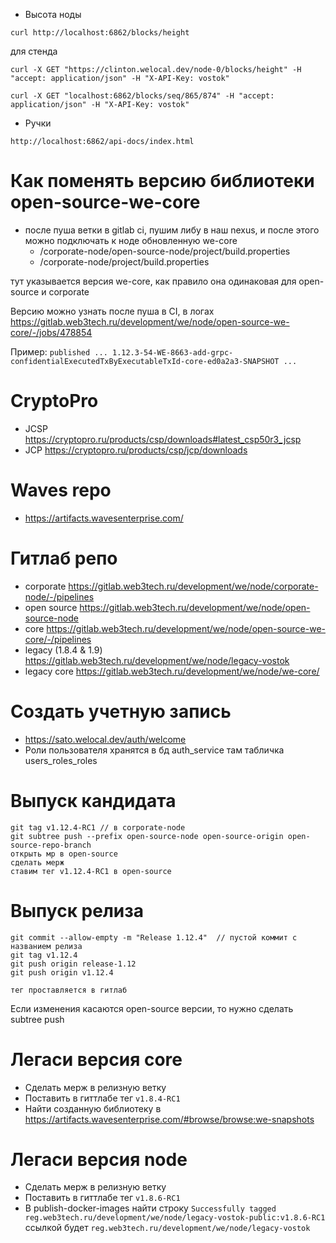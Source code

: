 
- Высота ноды
```
curl http://localhost:6862/blocks/height
```

для стенда
```
curl -X GET "https://clinton.welocal.dev/node-0/blocks/height" -H "accept: application/json" -H "X-API-Key: vostok"
```

```
curl -X GET "localhost:6862/blocks/seq/865/874" -H "accept: application/json" -H "X-API-Key: vostok"
```

- Ручки
```
http://localhost:6862/api-docs/index.html
```
# Как поменять версию библиотеки open-source-we-core

- после пуша ветки в gitlab ci, пушим либу в наш nexus, и после этого можно подключать к ноде обновленную we-core
	- /corporate-node/open-source-node/project/build.properties
	- /corporate-node/project/build.properties

тут указывается версия we-core, как правило она одинаковая для open-source и corporate

Версию можно узнать после пуша в CI, в логах
https://gitlab.web3tech.ru/development/we/node/open-source-we-core/-/jobs/478854

Пример: `published ... 1.12.3-54-WE-8663-add-grpc-confidentialExecutedTxByExecutableTxId-core-ed0a2a3-SNAPSHOT ...`

# CryptoPro
- JCSP https://cryptopro.ru/products/csp/downloads#latest_csp50r3_jcsp
- JCP https://cryptopro.ru/products/csp/jcp/downloads

# Waves repo
- https://artifacts.wavesenterprise.com/

# Гитлаб репо
- corporate https://gitlab.web3tech.ru/development/we/node/corporate-node/-/pipelines
- open source https://gitlab.web3tech.ru/development/we/node/open-source-node
- core https://gitlab.web3tech.ru/development/we/node/open-source-we-core/-/pipelines
- legacy (1.8.4 & 1.9) https://gitlab.web3tech.ru/development/we/node/legacy-vostok
- legacy core https://gitlab.web3tech.ru/development/we/node/we-core/

# Создать учетную запись
- https://sato.welocal.dev/auth/welcome
- Роли пользователя хранятся в бд auth_service там табличка users_roles_roles

# Выпуск кандидата
```
git tag v1.12.4-RC1 // в corporate-node
git subtree push --prefix open-source-node open-source-origin open-source-repo-branch
открыть мр в open-source
сделать мерж
ставим тег v1.12.4-RC1 в open-source
```

# Выпуск релиза
```
git commit --allow-empty -m "Release 1.12.4"  // пустой коммит с названием релиза
git tag v1.12.4
git push origin release-1.12
git push origin v1.12.4

тег проставляется в гитлаб
```

Если изменения касаются open-source версии, то нужно сделать subtree push

# Легаси версия core
- Сделать мерж в релизную ветку
- Поставить в гиттлабе тег `v1.8.4-RC1`
- Найти созданную библиотеку в https://artifacts.wavesenterprise.com/#browse/browse:we-snapshots

# Легаси версия node
- Сделать мерж в релизную ветку
- Поставить в гиттлабе тег `v1.8.6-RC1`
- В publish-docker-images найти строку `Successfully tagged reg.web3tech.ru/development/we/node/legacy-vostok-public:v1.8.6-RC1` ссылкой будет `reg.web3tech.ru/development/we/node/legacy-vostok`